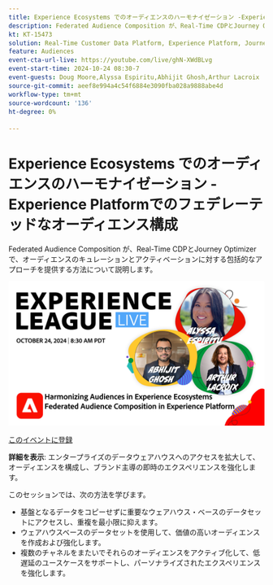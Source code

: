 ```yaml
---
title: Experience Ecosystems でのオーディエンスのハーモナイゼーション -Experience Platformでのフェデレーテッドなオーディエンス構成
description: Federated Audience Composition が、Real-Time CDPとJourney Optimizerで、オーディエンスのキュレーションとアクティベーションに対する包括的なアプローチを提供する方法について説明します。
kt: KT-15473
solution: Real-Time Customer Data Platform, Experience Platform, Journey Optimizer
feature: Audiences
event-cta-url-live: https://youtube.com/live/ghN-XWdBLvg
event-start-time: 2024-10-24 08:30-7
event-guests: Doug Moore,Alyssa Espiritu,Abhijit Ghosh,Arthur Lacroix
source-git-commit: aeef8e994a4c54f6884e3090fba028a9888abe4d
workflow-type: tm+mt
source-wordcount: '136'
ht-degree: 0%

---
```


# Experience Ecosystems でのオーディエンスのハーモナイゼーション -Experience Platformでのフェデレーテッドなオーディエンス構成

Federated Audience Composition が、Real-Time CDPとJourney Optimizerで、オーディエンスのキュレーションとアクティベーションに対する包括的なアプローチを提供する方法について説明します。

<img alt="Experience Leagueライブ 2024 年 10 月 24 日（PT）" src="../episodes/assets/ep41-web-banner.png">

[ このイベントに登録 ](https://engage.adobe.com/ExpLeagueLive-241024.html)

**詳細を表示**:
エンタープライズのデータウェアハウスへのアクセスを拡大して、オーディエンスを構成し、ブランド主導の即時のエクスペリエンスを強化します。

このセッションでは、次の方法を学びます。

* 基盤となるデータをコピーせずに重要なウェアハウス・ベースのデータセットにアクセスし、重複を最小限に抑えます。
* ウェアハウスベースのデータセットを使用して、価値の高いオーディエンスを作成および強化します。
* 複数のチャネルをまたいでそれらのオーディエンスをアクティブ化して、低遅延のユースケースをサポートし、パーソナライズされたエクスペリエンスを強化します。
